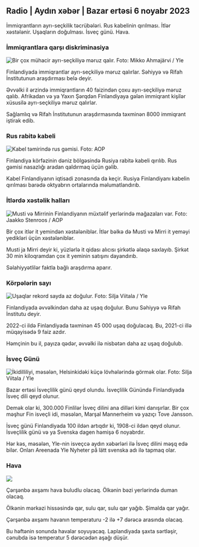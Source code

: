 ## Radio \| Aydın xəbər \| Bazar ertəsi 6 noyabr 2023

İmmiqrantların ayrı-seçkilik təcrübələri. Rus kabelinin qırılması. İtlər xəstələnir. Uşaqların doğulması. İsveç günü. Hava.

### İmmiqrantlara qarşı diskriminasiya

![Bir çox mühacir ayrı-seçkiliyə məruz qalır. Foto: Mikko Ahmajärvi / Yle](https://images.cdn.yle.fi/image/upload/c_crop,h_2485,w_4419,x_0,y_114/ar_1.777777777777777,c_fill,g_faces/610h,q_auto:eco/f_auto/fl_lossy/v1698074800/39-115894164df61298ec3e)

Finlandiyada immiqrantlar ayrı-seçkiliyə məruz qalırlar. Səhiyyə və Rifah İnstitutunun araşdırması belə deyir.

Əvvəlki il ərzində immiqrantların 40 faizindən çoxu ayrı-seçkiliyə məruz qalıb. Afrikadan və ya Yaxın Şərqdən Finlandiyaya gələn immiqrant kişilər xüsusilə ayrı-seçkiliyə məruz qalırlar.

Sağlamlıq və Rifah İnstitutunun araşdırmasında təxminən 8000 immiqrant iştirak edib.

### Rus rabitə kabeli

![Kabel təmirində rus gəmisi. Foto: AOP](https://images.cdn.yle.fi/image/upload/c_crop,h_3283,w_5838,x_0,y_380/ar_1.7777777777777777,c_fill,g_faces,h_675,w_pr_qe0./d_120./f_auto/fl_lossy/v1699268142/39-11962776548c5acae94c)

Finlandiya körfəzinin dəniz bölgəsində Rusiya rabitə kabeli qırılıb. Rus gəmisi nasazlığı aradan qaldırmaq üçün gəlib.

Kabel Finlandiyanın iqtisadi zonasında da keçir. Rusiya Finlandiyanı kabelin qırılması barədə oktyabrın ortalarında məlumatlandırıb.

### İtlərdə xəstəlik halları

![Musti və Mirrinin Finlandiyanın müxtəlif yerlərində mağazaları var. Foto: Jaakko Stenroos / AOP](https://images.cdn.yle.fi/image/upload/c_crop,h_2746,w_4883,x_0,y_452/ar_1.7777777777777777,c_fill,g_faces,w_06/h_02q_auto:eco/f_auto/fl_lossy/v1699194714/39-11960056547a6fe024cd)

Bir çox itlər it yemindən xəstələniblər. İtlər bəlkə də Musti və Mirri it yeməyi yedikləri üçün xəstələniblər.

Musti ja Mirri deyir ki, yüzlərlə it qidası alıcısı şirkətlə əlaqə saxlayıb. Şirkət 30 min kiloqramdan çox it yeminin satışını dayandırıb.

Səlahiyyətlilər faktla bağlı araşdırma aparır.

### Körpələrin sayı

![Uşaqlar rekord sayda az doğulur. Foto: Silja Viitala / Yle](https://images.cdn.yle.fi/image/upload/c_crop,h_2812,w_5000,x_0,y_233/ar_1.777777777777777,c_fill,g_faces,h_pr_610.q_auto:eco/f_auto/fl_lossy/v1697805617/39-1189261653274b0907f5)

Finlandiyada əvvəlkindən daha az uşaq doğulur. Bunu Səhiyyə və Rifah İnstitutu deyir.

2022-ci ildə Finlandiyada təxminən 45 000 uşaq doğulacaq. Bu, 2021-ci illə müqayisədə 9 faiz azdır.

Həmçinin bu il, payıza qədər, əvvəlki ilə nisbətən daha az uşaq doğulub.

### İsveç Günü

![İkidilliliyi, məsələn, Helsinkidəki küçə lövhələrində görmək olar. Foto: Silja Viitala / Yle](https://images.cdn.yle.fi/image/upload/c_crop,h_2813,w_5000,x_0,y_0/ar_1.777777777777777,c_fill,g_faces,h_6710/pr.wq_auto:eco/f_auto/fl_lossy/v1615970514/39-7850546051bda715b05)

Bazar ertəsi İsveçlilik günü qeyd olundu. İsveçlilik Günündə Finlandiyada İsveç dili qeyd olunur.

Demək olar ki, 300.000 Finlilər İsveç dilini ana dilləri kimi danışırlar. Bir çox məşhur Fin isveçli idi, məsələn, Marşal Mannerheim və yazıçı Tove Jansson.

İsveç günü Finlandiyada 100 ildən artıqdır ki, 1908-ci ildən qeyd olunur. İsveçlilik günü və ya Svenska dagen həmişə 6 noyabrdır.

Hər kəs, məsələn, Yle-nin isveçcə aydın xəbərləri ilə İsveç dilini məşq edə bilər. Onları Areenada Yle Nyheter på lätt svenska adı ilə tapmaq olar.

### Hava

![](https://images.cdn.yle.fi/image/upload/c_crop,h_1080,w_1919,x_0,y_0/ar_1.7777777777777777,c_fill,g_faces,h_675,w_1200/eq/eqf_auto/fl_lossy/v1699290254/39-119671665491c7602c1a)

Çərşənbə axşamı hava buludlu olacaq. Ölkənin bəzi yerlərində duman olacaq.

Ölkənin mərkəzi hissəsində qar, sulu qar, sulu qar yağıb. Şimalda qar yağır.

Çərşənbə axşamı havanın temperaturu -2 ilə +7 dərəcə arasında olacaq.

Bu həftənin sonunda havalar soyuyacaq. Laplandiyada şaxta sərtləşir, cənubda isə temperatur 5 dərəcədən aşağı düşür.